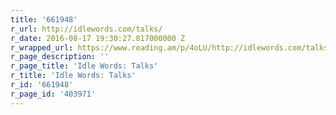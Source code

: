 ```yaml
---
title: '661948'
r_url: http://idlewords.com/talks/
r_date: 2016-08-17 19:30:27.817000000 Z
r_wrapped_url: https://www.reading.am/p/4oLU/http://idlewords.com/talks/
r_page_description: ''
r_page_title: 'Idle Words: Talks'
r_title: 'Idle Words: Talks'
r_id: '661948'
r_page_id: '403971'
---
```


